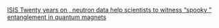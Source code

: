 [ISIS Twenty years on , neutron data help scientists to witness “spooky ” entanglement in quantum magnets](https://qi.tc/qi/113686)